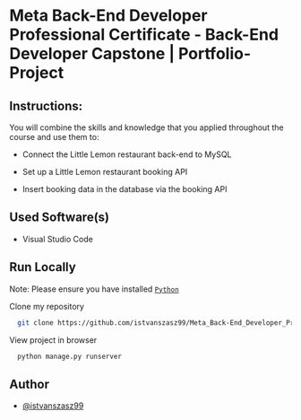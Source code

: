 # Meta Back-End Developer Professional Certificate - Back-End Developer Capstone | Portfolio-Project

## Instructions:

You will combine the skills and knowledge that you applied throughout the course and use them to: 

- Connect the Little Lemon restaurant back-end to MySQL 

- Set up a Little Lemon restaurant booking API

- Insert booking data in the database via the booking API

## Used Software(s)
- Visual Studio Code

## Run Locally

Note: Please ensure you have installed <code><a href="https://www.python.org/downloads/">Python</a></code>

Clone my repository
```bash
  git clone https://github.com/istvanszasz99/Meta_Back-End_Developer_Professional_Certificate_Back-End_Developer_Capstone_Portfolio_Project.git
```

View project in browser
```bash
  python manage.py runserver
```

## Author
- [@istvanszasz99](https://www.github.com/istvanszasz99)
